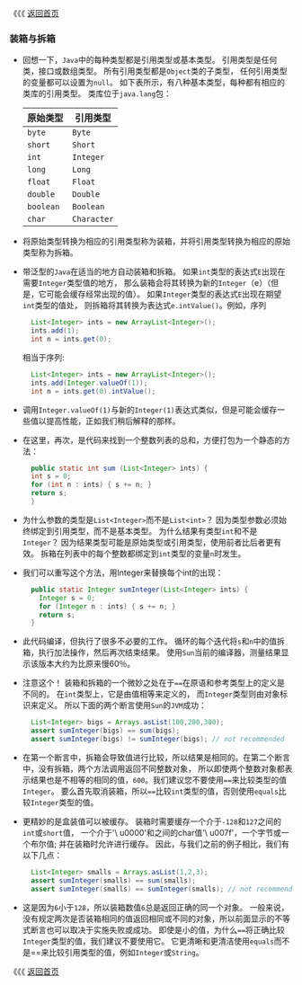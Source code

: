 《《《 [返回首页](../README.md)

### 装箱与拆箱
- 回想一下，`Java`中的每种类型都是引用类型或基本类型。 引用类型是任何类，接口或数组类型。 所有引用类型都是`Object`类的子类型，
任何引用类型的变量都可以设置为`null`。 如下表所示，有八种基本类型，每种都有相应的类库的引用类型。 类库位于`java.lang`包：
  
    原始类型 | 引用类型
    ---|---
    `byte` |`Byte`
    `short` |`Short`
    `int` |`Integer`
    `long` |`Long`
    `float` |`Float`
    `double` |`Double`
    `boolean` |`Boolean`
    `char` |`Character`

- 将原始类型转换为相应的引用类型称为装箱，并将引用类型转换为相应的原始类型称为拆箱。

- 带泛型的`Java`在适当的地方自动装箱和拆箱。 如果`int`类型的表达式`E`出现在需要`Integer`类型值的地方，
那么装箱会将其转换为新的`Integer`（e）（但是，它可能会缓存经常出现的值）。 如果`Integer`类型的表达式`E`出现在期望`int`类型的值处，
则拆箱将其转换为表达式`e.intValue()`。例如，序列
  ```java
    List<Integer> ints = new ArrayList<Integer>();
    ints.add(1);
    int n = ints.get(0);
  ```
  相当于序列:
  ```java
    List<Integer> ints = new ArrayList<Integer>();
    ints.add(Integer.valueOf(1));
    int n = ints.get(0).intValue();
  ```
  
- 调用`Integer.valueOf(1)`与新的`Integer(1)`表达式类似，但是可能会缓存一些值以提高性能，正如我们稍后解释的那样。

- 在这里，再次，是代码来找到一个整数列表的总和，方便打包为一个静态的方法：
  ```java
    public static int sum (List<Integer> ints) {
    int s = 0;
    for (int n : ints) { s += n; }
    return s;
    }
  ```
  
- 为什么参数的类型是`List<Integer>`而不是`List<int>`？ 因为类型参数必须始终绑定到引用类型，而不是基本类型。 
为什么结果有类型`int`和不是`Integer`？ 因为结果类型可能是原始类型或引用类型，使用前者比后者更有效。
拆箱在列表中的每个整数都绑定到`int`类型的变量`n`时发生。  

- 我们可以重写这个方法，用Integer来替换每个int的出现：
  ```java
    public static Integer sumInteger(List<Integer> ints) {
      Integer s = 0;
      for (Integer n : ints) { s += n; }
      return s;
    }
  ```
- 此代码编译，但执行了很多不必要的工作。 循环的每个迭代将`s`和`n`中的值拆箱，执行加法操作，然后再次结束结果。
使用`Sun`当前的编译器，测量结果显示该版本大约为比原来慢60％。
  
- 注意这个！ 装箱和拆箱的一个微妙之处在于`==`在原语和参考类型上的定义是不同的。 在`int`类型上，它是由值相等来定义的，
而`Integer`类型则由对象标识来定义。 所以下面的两个断言使用`Sun`的`JVM`成功： 
  ```java
    List<Integer> bigs = Arrays.asList(100,200,300);
    assert sumInteger(bigs) == sum(bigs);
    assert sumInteger(bigs) != sumInteger(bigs); // not recommended
  ```
- 在第一个断言中，拆箱会导致值进行比较，所以结果是相同的。在第二个断言中，没有拆箱，两个方法调用返回不同整数对象，
所以即使两个整数对象都表示结果也是不相等的相同的值，`600`。我们建议您不要使用`==`来比较类型的值`Integer`。 
要么首先取消装箱，所以`==`比较`int`类型的值，否则使用`equals`比较`Integer`类型的值。
 
- 更精妙的是盒装值可以被缓存。 装箱时需要缓存一个介于`-128`和`127`之间的`int`或`short`值，
一个介于'\ u0000'和之间的char值'\ u007f'，一个字节或一个布尔值; 并在装箱时允许进行缓存。
因此，与我们之前的例子相比，我们有以下几点：
  ```java
    List<Integer> smalls = Arrays.asList(1,2,3);
    assert sumInteger(smalls) == sum(smalls);
    assert sumInteger(smalls) == sumInteger(smalls); // not recommended
  ```
 
- 这是因为`6`小于`128`，所以装箱数值`6`总是返回正确的同一个对象。 一般来说，
没有规定两次是否装箱相同的值返回相同或不同的对象，所以前面显示的不等式断言也可以取决于实施失败或成功。 
即使是小的值，为什么`==`将正确比较`Integer`类型的值，我们建议不要使用它。 
它更清晰和更清洁使用`equals`而不是==来比较引用类型的值，例如`Integer`或`String`。
 
《《《 [返回首页](../README.md)
